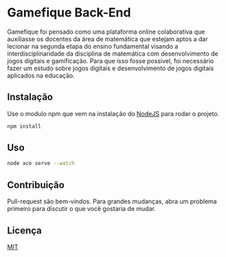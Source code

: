 # Gamefique Back-End

Gamefique foi pensado como uma plataforma online colaborativa que auxiliasse os docentes da área de matemática que estejam aptos a dar lecionar na segunda etapa do ensino fundamental visando a interdisciplinaridade da disciplina de matemática com desenvolvimento de jogos digitais e gamificação. Para que isso fosse possível, foi necessário fazer um estudo sobre jogos digitais e desenvolvimento de jogos digitais aplicados na educação.


## Instalação

Use o modulo npm que vem na instalação do [NodeJS](https://nodejs.org/en/) para rodar o projeto.

```bash
npm install
```

## Uso

```bash
node ace serve --watch
```

## Contribuição
Pull-request são bem-vindos. Para grandes mudanças, abra um problema primeiro para discutir o que você gostaria de mudar.

## Licença
[MIT](https://choosealicense.com/licenses/mit/)
